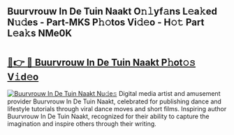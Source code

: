 ## Buurvrouw In De Tuin Naakt O𝚗𝚕yf𝚊ns L𝚎a𝚔ed N𝚞𝚍es - Part-MKS P𝚑𝚘tos Vi𝚍𝚎o - H𝚘𝚝 Part L𝚎a𝚔s NMe0K

# <h2><a href="http://kf7rhjp.oniu.top/?m=Buurvrouw+In+De+Tuin+Naakt">🔗👉 🔴 Buurvrouw In De Tuin Naakt P𝚑ot𝚘𝚜 V𝚒d𝚎o</a></h2>

[![Buurvrouw In De Tuin Naakt Nu𝚍e𝚜](https://i.imgur.com/0qMVB7G.gif)](http://kf7rhjp.oniu.top/?m=Buurvrouw+In+De+Tuin+Naakt)
Digital media artist and amusement provider Buurvrouw In De Tuin Naakt, celebrated for publishing dance and lifestyle tutorials through viral dance moves and short films. Inspiring author Buurvrouw In De Tuin Naakt, recognized for their ability to capture the imagination and inspire others through their writing.  
